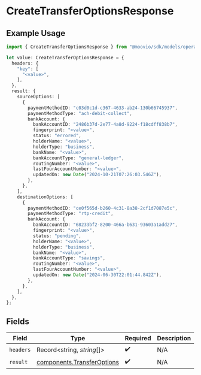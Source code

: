 # CreateTransferOptionsResponse

## Example Usage

```typescript
import { CreateTransferOptionsResponse } from "@moovio/sdk/models/operations";

let value: CreateTransferOptionsResponse = {
  headers: {
    "key": [
      "<value>",
    ],
  },
  result: {
    sourceOptions: [
      {
        paymentMethodID: "c03d0c1d-c367-4633-ab24-130b66745937",
        paymentMethodType: "ach-debit-collect",
        bankAccount: {
          bankAccountID: "2486b37d-2e77-4a8d-9224-f18cdff838b7",
          fingerprint: "<value>",
          status: "errored",
          holderName: "<value>",
          holderType: "business",
          bankName: "<value>",
          bankAccountType: "general-ledger",
          routingNumber: "<value>",
          lastFourAccountNumber: "<value>",
          updatedOn: new Date("2024-10-21T07:26:03.546Z"),
        },
      },
    ],
    destinationOptions: [
      {
        paymentMethodID: "ce0f565d-b260-4c31-8a38-2cf1d7087e5c",
        paymentMethodType: "rtp-credit",
        bankAccount: {
          bankAccountID: "68233bf2-8200-466a-b631-93603a1add27",
          fingerprint: "<value>",
          status: "pending",
          holderName: "<value>",
          holderType: "business",
          bankName: "<value>",
          bankAccountType: "savings",
          routingNumber: "<value>",
          lastFourAccountNumber: "<value>",
          updatedOn: new Date("2024-06-30T22:01:44.842Z"),
        },
      },
    ],
  },
};
```

## Fields

| Field                                                                    | Type                                                                     | Required                                                                 | Description                                                              |
| ------------------------------------------------------------------------ | ------------------------------------------------------------------------ | ------------------------------------------------------------------------ | ------------------------------------------------------------------------ |
| `headers`                                                                | Record<string, *string*[]>                                               | :heavy_check_mark:                                                       | N/A                                                                      |
| `result`                                                                 | [components.TransferOptions](../../models/components/transferoptions.md) | :heavy_check_mark:                                                       | N/A                                                                      |